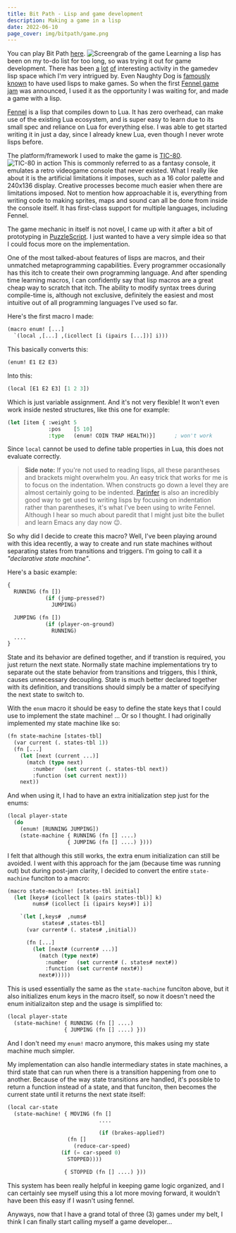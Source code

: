 ```yaml
---
title: Bit Path - Lisp and game development
description: Making a game in a lisp
date: 2022-06-10
page_cover: img/bitpath/game.png
---
```


You can play Bit Path [here](https://si-nk.itch.io/bitpath).
![Screengrab of the game](/img/bitpath/game.png)
Learning a lisp has been on my to-do list for too long,
so was trying it out for game development.
There has been [a](https://github.com/fleabitdev/glsp) [lot](https://github.com/makuto/cakelisp) [of](https://github.com/carp-lang/Carp) interesting activity in the gamedev lisp space which I'm very intrigued by.
Even Naughty Dog is [famously known](https://en.wikipedia.org/wiki/Game_Oriented_Assembly_Lisp) to have used lisps to make games.
So when the first [Fennel game jam](https://itch.io/jam/fennel-game-jam-1) was announced,
I used it as the opportunity I was waiting for, and made a game with a lisp.


[Fennel](https://fennel-lang.org/) is a lisp that compiles down to Lua.
It has zero overhead, can make use of the existing Lua ecosystem,
and is super easy to learn due to its small spec and reliance on Lua for everything else.
I was able to get started writing it in just a day, since I already knew Lua,
even though I never wrote lisps before.


The platform/framework I used to make the game is [TIC-80](https://github.com/nesbox/TIC-80).
![TIC-80 in action](/img/bitpath/tic-80.png)
This is commonly referred to as a fantasy console,
it emulates a retro videogame console that never existed.
What I really like about it is the artificial limitations it imposes,
such as a 16 color palette and 240x136 display.
Creative processes become much easier when there are limitations imposed.
Not to mention how approachable it is,
everything from writing code to making sprites, maps and sound can all be done from inside the console itself.
It has first-class support for multiple languages, including Fennel.


The game mechanic in itself is not novel,
I came up with it after a bit of prototyping in [PuzzleScript](https://www.puzzlescript.net/).
I just wanted to have a very simple idea so that I could focus more on the implementation.


One of the most talked-about features of lisps are macros,
and their unmatched metaprogramming capabilities.
Every programmer occasionally has this itch to create their own programming language.
And after spending time learning macros,
I can confidently say that lisp macros are a great cheap way to scratch that itch.
The ability to modify syntax trees during compile-time is, although not exclusive,
definitely the easiest and most intuitive out of all programming languages I've used so far.


Here's the first macro I made:
```lisp
(macro enum! [...]
  `(local ,[...] ,(icollect [i (ipairs [...])] i)))
```
This basically converts this:
```lisp
(enum! E1 E2 E3)
```
Into this:
```lisp
(local [E1 E2 E3] [1 2 3])
```
Which is just variable assignment.
And it's not very flexible!
It won't even work inside nested structures,
like this one for example:
```lisp
(let [item { :weight 5
             :pos    [5 10]
             :type   (enum! COIN TRAP HEALTH)}]      ; won't work
```
Since `local` cannot be used to define table properties in Lua,
this does not evaluate correctly.


> **Side note:** If you're not used to reading lisps,
all these parantheses and brackets might overwhelm you.
An easy trick that works for me is to focus on the indentation.
When constructs go down a level they are almost certainly going to be indented.
[Parinfer](https://shaunlebron.github.io/parinfer/) is also an incredibly good way to get used to writing lisps by focusing on indentation rather than parentheses,
it's what I've been using to write Fennel.
Although I hear so much about paredit that I might just bite the bullet and learn Emacs any day now 😉.


So why did I decide to create this macro?
Well, I've been playing around with this idea recently,
a way to create and run state machines without separating states from transitions and triggers.
I'm going to call it a _"declarative state machine"_.


Here's a basic example:
```lisp
{
  RUNNING (fn [])
            (if (jump-pressed?)
              JUMPING)

  JUMPING (fn [])
            (if (player-on-ground)
              RUNNING)
  ....
}
```
State and its behavior are defined together,
and if transtion is required,
you just return the next state.
Normally state machine implementations try to separate out the state behavior from transitions and triggers,
this I think, causes unnecessary decoupling.
State is much better declared together with its definition,
and transitions should simply be a matter of specifying the next state to switch to.


With the `enum` macro it should be easy to define the state keys that I could use to implement the state machine!
... Or so I thought.
I had originally implemented my state machine like so:
```lisp
(fn state-machine [states-tbl]
  (var current (. states-tbl 1))
  (fn [...]
    (let [next (current ...)]
      (match (type next)
        :number   (set current (. states-tbl next))
        :function (set current next)))
    next))
```
And when using it, I had to have an extra initialization step just for the enums:
```lisp
(local player-state
  (do
    (enum! [RUNNING JUMPING])
    (state-machine { RUNNING (fn [] ....)
                   { JUMPING (fn [] ....) })))
```
I felt that although this still works, the extra enum initialization can still be avoided.
I went with this approach for the jam (because time was running out)
but during post-jam clarity, I decided to convert the entire `state-machine` funciton to a macro:
```lisp
(macro state-machine! [states-tbl initial]
  (let [keys# (icollect [k (pairs states-tbl)] k)
        nums# (icollect [i (ipairs keys#)] i)]

    `(let [,keys#  ,nums#
           states# ,states-tbl]
      (var current# (. states# ,initial))

      (fn [...]
        (let [next# (current# ...)]
          (match (type next#)
            :number   (set current# (. states# next#))
            :function (set current# next#))
          next#)))))
```
This is used essentially the same as the `state-machine` funciton above,
but it also initializes enum keys in the macro itself,
so now it doesn't need the enum initializaiton step and the usage is simplified to:
```lisp
(local player-state
  (state-machine! { RUNNING (fn [] ....)
                  { JUMPING (fn [] ....) }))
```
And I don't need my `enum!` macro anymore,
this makes using my state machine much simpler.


My implementation can also handle intermediary states in state machines,
a third state that can run when there is a transition happening from one to another.
Because of the way state transitions are handled,
it's possible to return a function instead of a state,
and that funciton, then becomes the current state until it returns the next state itself:
```lisp
(local car-state
  (state-machine! { MOVING (fn []
                             ....

                             (if (brakes-applied?)
			       (fn []
			         (reduce-car-speed)
				 (if (= car-speed 0)
				   STOPPED))))

                  { STOPPED (fn [] ....) }))
```

This system has been really helpful in keeping game logic organized,
and I can certainly see myself using this a lot more moving forward,
it wouldn't have been this easy if I wasn't using fennel.


Anyways, now that I have a grand total of three (3) games under my belt,
I think I can finally start calling myself a game developer...

